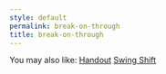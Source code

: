 ```yaml
---
style: default
permalink: break-on-through
title: break-on-through
---
```

You may also like:
[Handout](http://scp-wiki.net/handout)
[Swing Shift](http://scp-wiki.net/swing-shift)